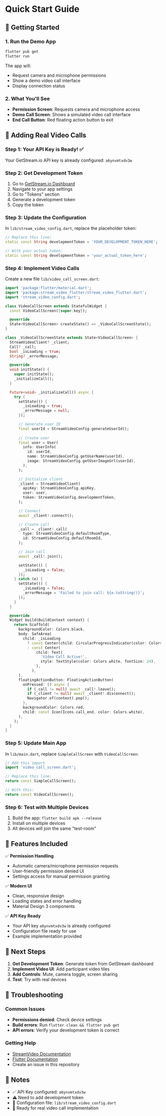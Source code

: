 # Quick Start Guide

## 🚀 Getting Started

### 1. Run the Demo App
```bash
flutter pub get
flutter run
```

The app will:
- Request camera and microphone permissions
- Show a demo video call interface
- Display connection status

### 2. What You'll See
- **Permission Screen**: Requests camera and microphone access
- **Demo Call Screen**: Shows a simulated video call interface
- **End Call Button**: Red floating action button to exit

## 🔧 Adding Real Video Calls

### Step 1: Your API Key is Ready! ✅
Your GetStream.io API key is already configured: `a6ynvmtxdv3w`

### Step 2: Get Development Token
1. Go to [GetStream.io Dashboard](https://dashboard.getstream.io)
2. Navigate to your app settings
3. Go to "Tokens" section
4. Generate a development token
5. Copy the token

### Step 3: Update the Configuration
In `lib/stream_video_config.dart`, replace the placeholder token:

```dart
// Replace this line:
static const String developmentToken = 'YOUR_DEVELOPMENT_TOKEN_HERE';

// With your actual token:
static const String developmentToken = 'your_actual_token_here';
```

### Step 4: Implement Video Calls
Create a new file `lib/video_call_screen.dart`:

```dart
import 'package:flutter/material.dart';
import 'package:stream_video_flutter/stream_video_flutter.dart';
import 'stream_video_config.dart';

class VideoCallScreen extends StatefulWidget {
  const VideoCallScreen({super.key});

  @override
  State<VideoCallScreen> createState() => _VideoCallScreenState();
}

class _VideoCallScreenState extends State<VideoCallScreen> {
  StreamVideoClient? _client;
  Call? _call;
  bool _isLoading = true;
  String? _errorMessage;

  @override
  void initState() {
    super.initState();
    _initializeCall();
  }

  Future<void> _initializeCall() async {
    try {
      setState(() {
        _isLoading = true;
        _errorMessage = null;
      });

      // Generate user ID
      final userId = StreamVideoConfig.generateUserId();
      
      // Create user
      final user = User(
        info: UserInfo(
          id: userId,
          name: StreamVideoConfig.getUserName(userId),
          image: StreamVideoConfig.getUserImageUrl(userId),
        ),
      );

      // Initialize client
      _client = StreamVideoClient(
        apiKey: StreamVideoConfig.apiKey,
        user: user,
        token: StreamVideoConfig.developmentToken,
      );

      // Connect
      await _client!.connect();

      // Create call
      _call = _client!.call(
        type: StreamVideoConfig.defaultRoomType,
        id: StreamVideoConfig.defaultRoomId,
      );

      // Join call
      await _call!.join();

      setState(() {
        _isLoading = false;
      });
    } catch (e) {
      setState(() {
        _isLoading = false;
        _errorMessage = 'Failed to join call: ${e.toString()}';
      });
    }
  }

  @override
  Widget build(BuildContext context) {
    return Scaffold(
      backgroundColor: Colors.black,
      body: SafeArea(
        child: _isLoading 
          ? const Center(child: CircularProgressIndicator(color: Colors.white))
          : const Center(
              child: Text(
                'Video Call Active!',
                style: TextStyle(color: Colors.white, fontSize: 24),
              ),
            ),
      ),
      floatingActionButton: FloatingActionButton(
        onPressed: () async {
          if (_call != null) await _call!.leave();
          if (_client != null) await _client!.disconnect();
          Navigator.of(context).pop();
        },
        backgroundColor: Colors.red,
        child: const Icon(Icons.call_end, color: Colors.white),
      ),
    );
  }
}
```

### Step 5: Update Main App
In `lib/main.dart`, replace `SimpleCallScreen` with `VideoCallScreen`:

```dart
// Add this import
import 'video_call_screen.dart';

// Replace this line:
return const SimpleCallScreen();

// With this:
return const VideoCallScreen();
```

### Step 6: Test with Multiple Devices
1. Build the app: `flutter build apk --release`
2. Install on multiple devices
3. All devices will join the same "test-room"

## 📱 Features Included

✅ **Permission Handling**
- Automatic camera/microphone permission requests
- User-friendly permission denied UI
- Settings access for manual permission granting

✅ **Modern UI**
- Clean, responsive design
- Loading states and error handling
- Material Design 3 components

✅ **API Key Ready**
- Your API key `a6ynvmtxdv3w` is already configured
- Configuration file ready for use
- Example implementation provided

## 🎯 Next Steps

1. **Get Development Token**: Generate token from GetStream dashboard
2. **Implement Video UI**: Add participant video tiles
3. **Add Controls**: Mute, camera toggle, screen sharing
4. **Test**: Try with real devices

## 🐛 Troubleshooting

### Common Issues
- **Permissions denied**: Check device settings
- **Build errors**: Run `flutter clean && flutter pub get`
- **API errors**: Verify your development token is correct

### Getting Help
- [StreamVideo Documentation](https://getstream.io/video/docs/)
- [Flutter Documentation](https://flutter.dev/docs)
- Create an issue in this repository

## 📝 Notes

- ✅ API Key configured: `a6ynvmtxdv3w`
- ⚠️ Need to add development token
- 📁 Configuration file: `lib/stream_video_config.dart`
- 🎥 Ready for real video call implementation 